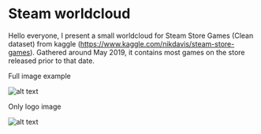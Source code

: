 # Steam worldcloud
Hello everyone, I present a small worldcloud for Steam Store Games (Clean dataset) from kaggle (https://www.kaggle.com/nikdavis/steam-store-games). Gathered around May 2019, it contains most games on the store released prior to that date.

Full image example

![alt text](https://github.com/vonOrso/Steam_worldcloud/blob/main/cloud_image_full.png?raw=true)

Only logo image 

![alt text](https://github.com/vonOrso/Steam_worldcloud/blob/main/cloud_image_square.png?raw=true)
